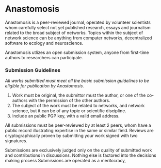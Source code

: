 # Anastomosis
Anastomosis is a peer-reviewed journal, operated by volunteer scientists whom carefully select not yet published research, essays and journalism related to the broad subject of networks. Topics within the subject of network science can be anything from computer networks, decentralized software to ecology and neuroscience.

Anastomosis utlizes an open submission system, anyone from first-time authors to researchers can participate.

### Submission Guidelines
*All works submitted must meet all the basic submission guidelines to be eligible for publication by Anastomosis.*

1. Work must be original, the submittor must the author, or one of the co-authors with the permission of the other authors.
2. The subject of the work must be related to networks, and network science, but it can be of any topic or scientific discipline.
3. Include an public PGP key, with a valid email address.

All submissions must be peer-reviewed by at least 2 peers, whom have a public record illustrating expertise in the same or similar field. Reviews are cryptographically proven by submitting your work signed with two signatures.

Submissions are exclusively judged only on the quality of submitted work and contributions in discussions. Nothing else is factored into the decisions making process Submissions are operated as a meritocracy, 


